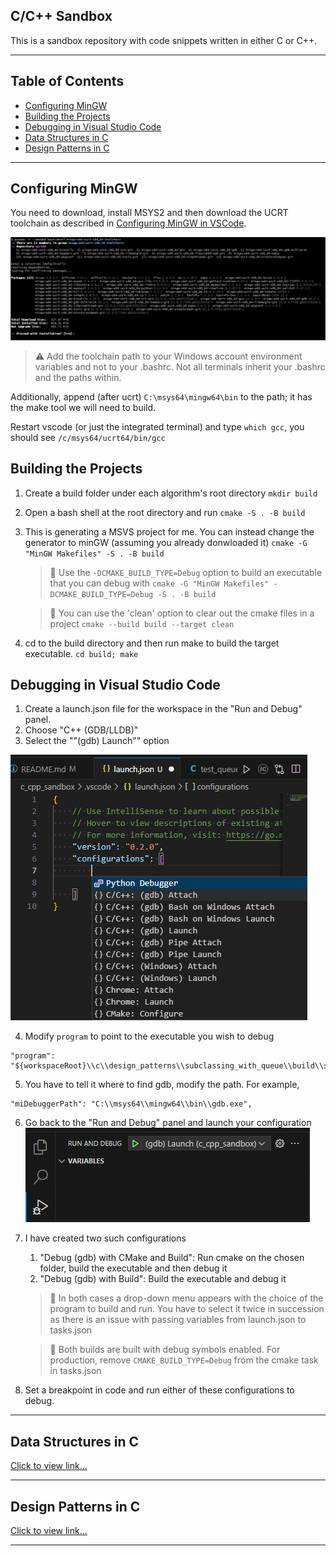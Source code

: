 C/C++ Sandbox <!-- omit in toc -->
-------------

This is a sandbox repository with code snippets written in either C or C++.

---

Table of Contents<!-- omit in toc -->
-----------------
- [Configuring MinGW](#configuring-mingw)
- [Building the Projects](#building-the-projects)
- [Debugging in Visual Studio Code](#debugging-in-visual-studio-code)
- [Data Structures in C](#data-structures-in-c)
- [Design Patterns in C](#design-patterns-in-c)

---

## Configuring MinGW

You need to download, install  MSYS2 and then download the UCRT toolchain as described in [Configuring MinGW in VSCode](https://code.visualstudio.com/docs/cpp/config-mingw).

![alt](doc/assets/mingw-w64-ucrt-x86_64-toolchain.png)

> :warning: Add the toolchain path to your Windows account environment variables and not to your .bashrc. Not all terminals inherit your .bashrc and the paths within.

Additionally, append (after ucrt) `C:\msys64\mingw64\bin` to the path; it has the make tool we will need to build.

Restart vscode (or just the integrated terminal) and type `which gcc`, you should see `/c/msys64/ucrt64/bin/gcc`

## Building the Projects
1. Create a build folder under each algorithm's root directory
   `mkdir build`
2. Open a bash shell at the root directory and run
    `cmake -S . -B build`
3. This is generating a MSVS project for me. You can instead change the generator to minGW (assuming you already donwloaded it)
   `cmake -G "MinGW Makefiles" -S . -B build`


   > :memo: Use the `-DCMAKE_BUILD_TYPE=Debug` option to build an executable that you can debug with
   > `cmake -G "MinGW Makefiles" -DCMAKE_BUILD_TYPE=Debug -S . -B build`

   > :memo: You can use the 'clean' option to clear out the cmake files in a project
   > `cmake --build build --target clean`

4. cd to the build directory and then run make to build the target executable.
   `cd build; make`

## Debugging in Visual Studio Code
1. Create a launch.json file for the workspace in the "Run and Debug" panel.
2. Choose "C++ (GDB/LLDB)"
3. Select the ""(gdb) Launch"" option

![alt](/doc/assets/c_cpp_gdb_attach.png)

4. Modify `program` to point to the executable you wish to debug
```
"program": "${workspaceRoot}\\c\\design_patterns\\subclassing_with_queue\\build\\subclassing_with_queue.exe",
```

5. You have to tell it where to find gdb, modify the path. For example,


```
"miDebuggerPath": "C:\\msys64\\mingw64\\bin\\gdb.exe",
```

6. Go back to the "Run and Debug" panel and launch your configuration
![alt](/doc/assets/launch_c_cpp_gdb_attach.png)

7. I have created two such configurations
   1. "Debug (gdb) with CMake and Build": Run cmake on the chosen folder, build the executable and then debug it
   2. "Debug (gdb) with Build": Build the executable and debug it

    > :memo: In both cases a drop-down menu appears with the choice of the program to build and run. You have to select it twice in succession as there is an issue with passing variables from launch.json to tasks.json

    > :memo: Both builds are built with debug symbols enabled. For production, remove `CMAKE_BUILD_TYPE=Debug` from the cmake task in tasks.json

8. Set a breakpoint in code and run either of these configurations to debug.

---

## Data Structures in C

[Click to view link...](c/data_structures/README.md)

---

## Design Patterns in C

[Click to view link...](c/design_patterns/README.md)

---
